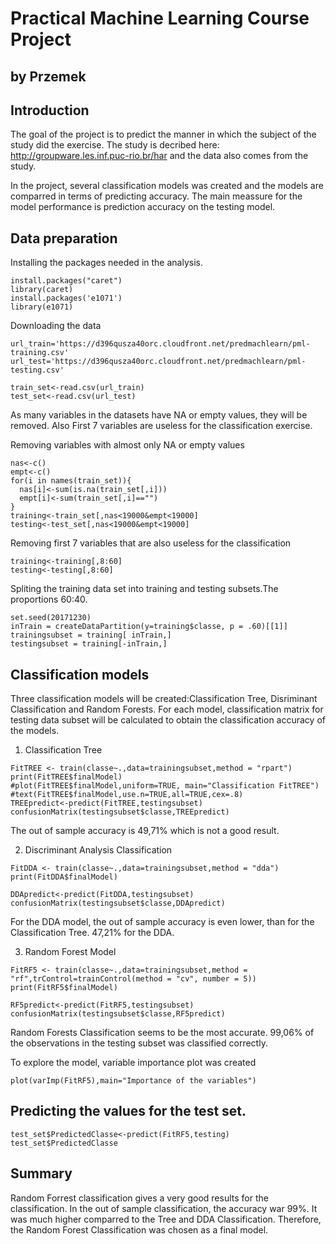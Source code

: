 Practical Machine Learning Course Project
=========================================
by Przemek
----------

Introduction
------------

The goal of the project is to predict the manner in which the subject of the study did the exercise. 
The study is decribed here: http://groupware.les.inf.puc-rio.br/har and the data also comes from the study.

In the project, several classification models was created and the models are comparred in terms of predicting accuracy.
The main meassure for the model performance is prediction accuracy on the testing model.

Data preparation
----------------

Installing the packages needed in the analysis.
```{r}
install.packages("caret")
library(caret)
install.packages('e1071')
library(e1071)
```

Downloading the data
```{r}
url_train='https://d396qusza40orc.cloudfront.net/predmachlearn/pml-training.csv'
url_test='https://d396qusza40orc.cloudfront.net/predmachlearn/pml-testing.csv'

train_set<-read.csv(url_train)
test_set<-read.csv(url_test)
```

As many variables in the datasets have NA or empty values, they will be removed. Also First 7 variables are useless for the classification exercise.

Removing variables with almost only NA or empty values
```{r}
nas<-c()
empt<-c()
for(i in names(train_set)){
  nas[i]<-sum(is.na(train_set[,i]))
  empt[i]<-sum(train_set[,i]=="")
} 
training<-train_set[,nas<19000&empt<19000]
testing<-test_set[,nas<19000&empt<19000]
```

Removing first 7 variables that are also useless for the classification
```{r}
training<-training[,8:60]
testing<-testing[,8:60]
```

Spliting the training data set into training and testing subsets.The proportions 60:40.

```{r}
set.seed(20171230)
inTrain = createDataPartition(y=training$classe, p = .60)[[1]]
trainingsubset = training[ inTrain,]
testingsubset = training[-inTrain,]
```

Classification models
---------------------

Three classification models will be created:Classification Tree, Disriminant Classification and Random Forests. For each model, classification matrix for testing data subset will be calculated to obtain the classification accuracy of the models.

1. Classification Tree
```{r}
FitTREE <- train(classe~.,data=trainingsubset,method = "rpart")
print(FitTREE$finalModel)
#plot(FitTREE$finalModel,uniform=TRUE, main="Classification FitTREE")
#text(FitTREE$finalModel,use.n=TRUE,all=TRUE,cex=.8)
TREEpredict<-predict(FitTREE,testingsubset)
confusionMatrix(testingsubset$classe,TREEpredict)
```
The out of sample accuracy is 49,71% which is not a good result.


2. Discriminant Analysis Classification
```{r}
FitDDA <- train(classe~.,data=trainingsubset,method = "dda")
print(FitDDA$finalModel)

DDApredict<-predict(FitDDA,testingsubset)
confusionMatrix(testingsubset$classe,DDApredict)
```
For the DDA model, the out of sample accuracy is even lower, than for the Classification Tree. 47,21% for the DDA.


3. Random Forest Model
```{r}
FitRF5 <- train(classe~.,data=trainingsubset,method = "rf",trControl=trainControl(method = "cv", number = 5))
print(FitRF5$finalModel)

RF5predict<-predict(FitRF5,testingsubset)
confusionMatrix(testingsubset$classe,RF5predict)
```

Random Forests Classification seems to be the most accurate. 99,06% of the observations in the testing subset was classified correctly.

To explore the model, variable importance plot was created

```{r}
plot(varImp(FitRF5),main="Importance of the variables")

```
Predicting the values for the test set.
--------------------------------------
```{r}
test_set$PredictedClasse<-predict(FitRF5,testing)
test_set$PredictedClasse
```


Summary
-------
Random Forrest classification gives a very good results for the classification. In the out of sample classification, the accuracy war 99%. It was much higher comparred to the Tree and DDA Classification. Therefore, the Random Forest Classification was chosen as a final model.
